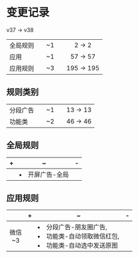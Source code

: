# 变更记录

v37 -> v38

||||||
|-|:-:|:-:|:-:|:-:|
|全局规则||~1||2 -> 2|
|应用||~1||57 -> 57|
|应用规则||~3||195 -> 195|

## 规则类别

||||||
|-|:-:|:-:|:-:|:-:|
|分段广告||~1||13 -> 13|
|功能类||~2||46 -> 46|

## 全局规则

|+|~|-|
|-|-|-|
||<li>开屏广告-全局||

## 应用规则

||+|~|-|
|:-:|-|-|-|
|微信<br>~3||<li>分段广告-朋友圈广告,<li>功能类-自动领取微信红包,<li>功能类-自动选中发送原图||

